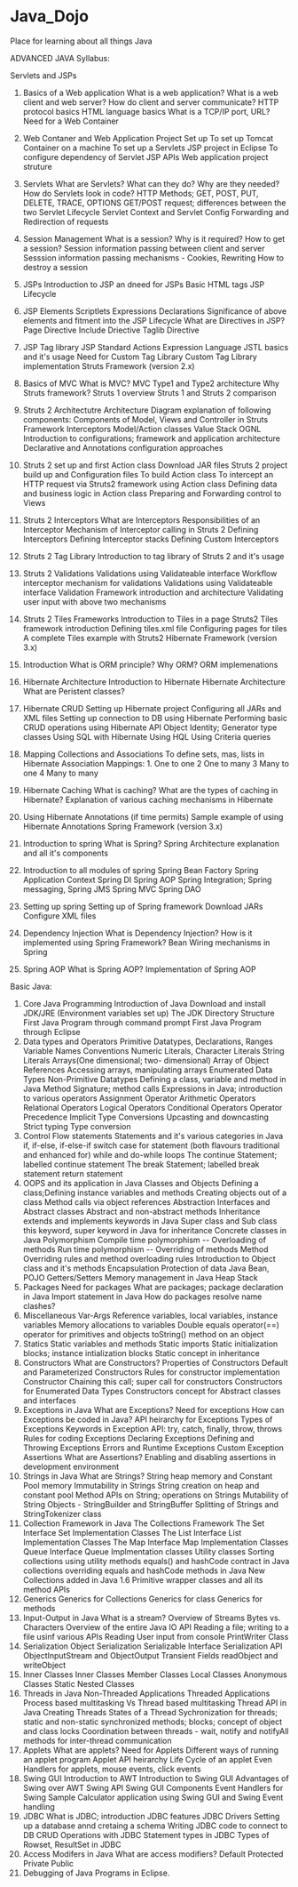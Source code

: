 # Java_Dojo
Place for learning about all things Java

ADVANCED JAVA Syllabus:

Servlets and JSPs
1. Basics of a Web application
  What is a web application?
  What is a web client and web server?
  How do client and server communicate?
  HTTP protocol basics
  HTML language basics
  What is a TCP/IP port, URL?
  Need for a Web Container
2. Web Contaner and Web Application Project Set up
  To set up Tomcat Container on a machine
  To set up a Servlets JSP project in Eclipse
  To configure dependency of Servlet JSP APIs
  Web application project struture
3. Servlets
  What are Servlets?
  What can they do? Why are they needed?
  How do Servlets look in code?
  HTTP Methods; GET, POST, PUT, DELETE, TRACE, OPTIONS
  GET/POST request; differences between the two
  Servlet Lifecycle
  Servlet Context and Servlet Config
  Forwarding and Redirection of requests
4. Session Management
  What is a session?
  Why is it required?
  How to get a session?
  Session information passing between client and server
  Sesssion information passing mechanisms - Cookies, Rewriting
  How to destroy a session
5. JSPs
  Introduction to JSP an dneed for JSPs
  Basic HTML tags
  JSP Lifecycle
6. JSP Elements
  Scriptlets
  Expressions
  Declarations
  Significance of above elements and fitment into the JSP Lifecycle
  What are Directives in JSP?
  Page Directive
  Include Driective
  Taglib Directive
7. JSP Tag library
  JSP Standard Actions
  Expression Language
  JSTL basics and it's usage
  Need for Custom Tag Library
  Custom Tag Library implementation
  Struts Framework (version 2.x)
  
1. Basics of MVC
  What is MVC?
  MVC Type1 and Type2 architecture
  Why Struts framework?
  Struts 1 overview
  Struts 1 and Struts 2 comparison
2. Struts 2 Architectutre
  Architecture Diagram explanation of following components:
  Components of Model, Views and Controller in Struts Framework
  Interceptors
  Model/Action classes
  Value Stack
  OGNL
  Introduction to configurations; framework and application architecture
  Declarative and Annotations configuration approaches
3. Struts 2 set up and first Action class
  Download JAR files
  Struts 2 project build up and Configuration files
  To build Action class
  To intercept an HTTP request via Struts2 framework using Action class
  Defining data and business logic in Action class
  Preparing and Forwarding control to Views
4. Struts 2 Interceptors
  What are Interceptors
  Responsibilities of an Interceptor
  Mechanism of Interceptor calling in Struts 2
  Defining Interceptors
  Defining Interceptor stacks
  Defining Custom Interceptors
5. Struts 2 Tag Library
  Introduction to tag library of Struts 2 and it's usage
6. Struts 2 Validations
  Validations using Validateable interface
  Workflow interceptor mechanism for validations
  Validations using Validateable interface
  Validation Framework introduction and architecture
  Validating user input with above two mechanisms
7. Struts 2 Tiles Frameworks
  Introduction to Tiles in a page
  Struts2 Tiles framework introduction
  Defining tiles.xml file
  Configuring pages for tiles
  A complete Tiles example with Struts2
  Hibernate Framework (version 3.x)
1. Introduction
  What is ORM principle?
  Why ORM?
  ORM implemenations
2. Hibernate Architecture
  Introduction to Hibernate
  Hibernate Architecture
  What are Peristent classes?
3. Hibernate CRUD
  Setting up Hibernate project
  Configuring all JARs and XML files
  Setting up connection to DB using Hibernate
  Performing basic CRUD operations using Hibernate API
  Object Identity; Generator type classes
  Using SQL with Hibernate
  Using HQL
  Using Criteria queries
4. Mapping Collections and Associations
  To define sets, mas, lists in Hibernate
  Association Mappings: 1. One to one
  2 One to many
  3 Many to one
  4 Many to many
5. Hibernate Caching
  What is caching?
  What are the types of caching in Hibernate?
  Explanation of various caching mechanisms in Hibernate
6. Using Hibernate Annotations (if time permits)
  Sample example of using Hibernate Annotations
  Spring Framework (version 3.x)
  
1. Introduction to spring
  What is Spring?
  Spring Architecture explanation and all it's components
2. Introduction to all modules of spring
  Spring Bean Factory
  Spring Application Context
  Spring DI
  Spring AOP
  Spring Integration; Spring messaging, Spring JMS
  Spring MVC
  Spring DAO
3. Setting up spring
  Setting up of Spring framework
  Download JARs
  Configure XML files
4. Dependency Injection
  What is Dependency Injection?
  How is it implemented using Spring Framework?
  Bean Wiring mechanisms in Spring
5. Spring AOP
  What is Spring AOP?
  Implementation of Spring AOP
  
  
  
Basic Java:

1. Core Java Programming Introduction of Java
  Download and install JDK/JRE (Environment variables set up)
  The JDK Directory Structure
  First Java Program through command prompt
  First Java Program through Eclipse
2. Data types and Operators
  Primitive Datatypes, Declarations, Ranges
  Variable Names Conventions
  Numeric Literals, Character Literals
  String Literals
  Arrays(One dimensional; two- dimensional)
  Array of Object References
  Accessing arrays, manipulating arrays
  Enumerated Data Types
  Non-Primitive Datatypes
  Defining a class, variable and method in Java
  Method Signature; method calls
  Expressions in Java; introduction to various operators
  Assignment Operator
  Arithmetic Operators
  Relational Operators
  Logical Operators
  Conditional Operators
  Operator Precedence
  Implicit Type Conversions
  Upcasting and downcasting
  Strict typing
  Type conversion
3. Control Flow statements
  Statements and it's various categories in Java
  if, if-else, if-else-if
  switch case
  for statement (both flavours traditional and enhanced for)
  while and do-while loops
  The continue Statement; labelled continue statement
  The break Statement; labelled break statement
  return statement
4. OOPS and its application in Java
  Classes and Objects
  Defining a class;Defining instance variables and methods
  Creating objects out of a class
  Method calls via object references
  Abstraction
  Interfaces and Abstract classes
  Abstract and non-abstract methods
  Inheritance
  extends and implements keywords in Java
  Super class and Sub class
  this keyword, super keyword in Java for inheritance
  Concrete classes in Java
  Polymorphism
  Compile time polymorphism -- Overloading of methods
  Run time polymorphism -- Overriding of methods
  Method Overriding rules and method overloading rules
  Introduction to Object class and it's methods
  Encapsulation
  Protection of data
  Java Bean, POJO
  Getters/Setters
  Memory management in Java
  Heap
  Stack
5. Packages
  Need for packages
  What are packages; package declaration in Java
  Import statement in Java
  How do packages resolve name clashes?
6. Miscellaneous
  Var-Args
  Reference variables, local variables, instance variables
  Memory allocations to variables
  Double equals operator(==) operator for primitives and objects
  toString() method on an object
7. Statics
  Static variables and methods
  Static imports
  Static initialization blocks; instance intialization blocks
  Static concept in inheritance
8. Constructors
  What are Constructors?
  Properties of Constructors
  Default and Parameterized Constructors
  Rules for constructor implementation
  Constructor Chaining
  this call; super call for constructors
  Constructors for Enumerated Data Types
  Constructors concept for Abstract classes and interfaces
9. Exceptions in Java
  What are Exceptions?
  Need for exceptions
  How can Exceptions be coded in Java?
  API heirarchy for Exceptions
  Types of Exceptions
  Keywords in Exception API: try, catch, finally, throw, throws
  Rules for coding Exceptions
  Declaring Exceptions
  Defining and Throwing Exceptions
  Errors and Runtime Exceptions
  Custom Exception
  Assertions
  What are Assertions?
  Enabling and disabling assertions in development environment
10. Strings in Java
  What are Strings?
  String heap memory and Constant Pool memory
  Immutability in Strings
  String creation on heap and constant pool
  Method APIs on String; operations on Strings
  Mutability of String Objects - StringBuilder and StringBuffer
  Splitting of Strings and StringTokenizer class
11. Collection Framework in Java
  The Collections Framework
  The Set Interface
  Set Implementation Classes
  The List Interface
  List Implementation Classes
  The Map Interface
  Map Implementation Classes
  Queue Interface
  Queue Implmentation classes
  Utility classes
  Sorting collections using utility methods
  equals() and hashCode contract in Java collections
  overriding equals and hashCode methods in Java
  New Collections added in Java 1.6
  Primitive wrapper classes and all its method APIs
12. Generics
  Generics for Collections
  Generics for class
  Generics for methods
13. Input-Output in Java
  What is a stream?
  Overview of Streams
  Bytes vs. Characters
  Overview of the entire Java IO API
  Reading a file; writing to a file usinf various APIs
  Reading User input from console
  PrintWriter Class
14. Serialization
  Object Serialization
  Serializable Interface
  Serialization API
  ObjectInputStream and ObjectOutput
  Transient Fields
  readObject and writeObject
15. Inner Classes
  Inner Classes
  Member Classes
  Local Classes
  Anonymous Classes
  Static Nested Classes
16. Threads in Java
  Non-Threaded Applications
  Threaded Applications
  Process based multitasking Vs Thread based multitasking
  Thread API in Java
  Creating Threads
  States of a Thread
  Sychronization for threads; static and non-static synchronized methods; blocks; concept of object and class locks
  Coordination between threads - wait, notify and notifyAll methods for inter-thread communication
17. Applets
  What are applets?
  Need for Applets
  Different ways of running an applet program
  Applet API heirarchy
  Life Cycle of an applet
  Even Handlers for applets, mouse events, click events
18. Swing GUI
  Introduction to AWT
  Introduction to Swing GUI
  Advantages of Swing over AWT
  Swing API
  Swing GUI Components
  Event Handlers for Swing
  Sample Calculator application using Swing GUI and Swing Event handling
19. JDBC
  What is JDBC; introduction
  JDBC features
  JDBC Drivers
  Setting up a database annd cretaing a schema
  Writing JDBC code to connect to DB
  CRUD Operations with JDBC
  Statement types in JDBC
  Types of Rowset, ResultSet in JDBC
20. Access Modifers in Java
  What are access modifiers?
  Default
  Protected
  Private
  Public
21. Debugging of Java Programs in Eclipse.



